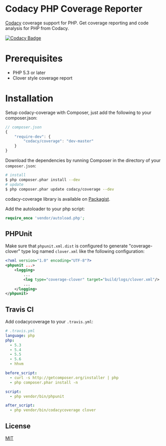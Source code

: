 # Codacy PHP Coverage Reporter
[Codacy](https://codacy.com/) coverage support for PHP. Get coverage reporting and code analysis for PHP from Codacy.

[![Codacy Badge](https://www.codacy.com/project/badge/d992a862b1994805907ec277e16b0fda)](https://www.codacy.com/public/caxaria/php-codacy-coverage)

# Prerequisites

- PHP 5.3 or later
- Clover style coverage report

# Installation

Setup codacy-coverage with Composer, just add the following to your composer.json:

```js
// composer.json
{
    "require-dev": {
        "codacy/coverage": "dev-master"
    }
}
```

Download the dependencies by running Composer in the directory of your `composer.json`:

```sh
# install
$ php composer.phar install --dev
# update
$ php composer.phar update codacy/coverage --dev
```

codacy-coverage library is available on [Packagist](https://packagist.org/packages/codacy/coverage).

Add the autoloader to your php script:

```php
require_once 'vendor/autoload.php';
```

## PHPUnit

Make sure that `phpunit.xml.dist` is configured to generate "coverage-clover" type log named `clover.xml` like the following configuration:

```xml
<?xml version="1.0" encoding="UTF-8"?>
<phpunit ...>
    <logging>
        ...
        <log type="coverage-clover" target="build/logs/clover.xml"/>
        ...
    </logging>
</phpunit>
```

## Travis CI

Add codacycoverage to your `.travis.yml`:

```yml
# .travis.yml
language: php
php:
  - 5.3
  - 5.4
  - 5.5
  - 5.6
  - hhvm

before_script:
  - curl -s http://getcomposer.org/installer | php
  - php composer.phar install -n

script:
  - php vendor/bin/phpunit

after_script:
  - php vendor/bin/codacycoverage clover
```

## License
[MIT](LICENSE)
